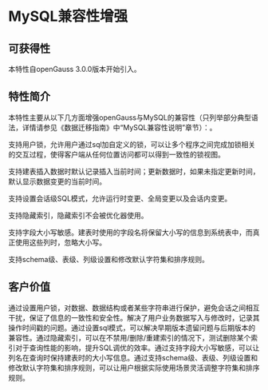 
# MySQL兼容性增强

## 可获得性

本特性自openGauss 3.0.0版本开始引入。

## 特性简介

本特性主要从以下几方面增强openGauss与MySQL的兼容性（只列举部分典型语法，详情请参见《数据迁移指南》中“MySQL兼容性说明”章节）：。

支持用户锁，允许用户通过sql加自定义的锁，可以让多个程序之间完成加锁相关的交互过程，使得客户端从任何位置访问都可以得到一致性的锁视图。

支持建表插入数据时默认记录插入当前时间；更新数据时，如果未指定更新时间，默认显示数据变更的当前时间。

支持设置会话级SQL模式，允许运行时变更、全局变更以及会话内变更。

支持隐藏索引，隐藏索引不会被优化器使用。

支持字段大小写敏感。建表时使用的字段名将保留大小写的信息到系统表中，而真正使用这些列时，忽略大小写。

支持schema级、表级、列级设置和修改默认字符集和排序规则。


## 客户价值

通过设置用户锁，对数据、数据结构或者某些字符串进行保护，避免会话之间相互干扰，保证了信息的一致性和安全性。解决了用户业务数据写入与修改时，记录其操作时间戳的问题。通过设置sql模式，可以解决早期版本遗留问题与后期版本的兼容性。通过隐藏索引，可以在不禁用/删除/重建索引的情况下，测试删除某个索引对于查询性能的影响，提升SQL调优的效率。通过支持字段大小写敏感，可以让列名在查询时保持建表时的大小写信息。通过支持schema级、表级、列级设置和修改默认字符集和排序规则，可以让用户根据实际使用场景灵活调整字符集和排序规则。

